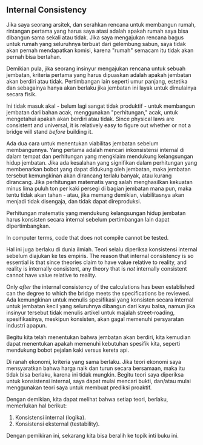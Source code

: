 ## Internal Consistency

Jika saya seorang arsitek, dan serahkan rencana untuk membangun rumah, rintangan pertama yang harus saya atasi adalah apakah rumah saya bisa dibangun sama sekali atau tidak. Jika saya mengajukan rencana bagus untuk rumah yang seluruhnya terbuat dari gelembung sabun, saya tidak akan pernah mendapatkan komisi, karena "rumah" semacam itu tidak akan pernah bisa bertahan.

Demikian pula, jika seorang insinyur mengajukan rencana untuk sebuah jembatan, kriteria pertama yang harus dipuaskan adalah apakah jembatan akan berdiri atau tidak. Pertimbangan lain seperti umur panjang, estetika dan sebagainya hanya akan berlaku jika jembatan ini layak untuk dimulainya secara fisik.

Ini tidak masuk akal - belum lagi sangat tidak produktif - untuk membangun jembatan dari bahan acak, menggunakan "perhitungan," acak, untuk mengetahui apakah akan berdiri atau tidak. Since physical laws are consistent and universal, it is relatively easy to figure out whether or not a bridge will stand *before* building it.

Ada dua cara untuk menentukan viabilitas jembatan sebelum membangunnya. Yang pertama adalah mencari inkonsistensi internal di dalam tempat dan perhitungan yang mengklaim mendukung kelangsungan hidup jembatan. Jika ada kesalahan yang signifikan dalam perhitungan yang membenarkan bobot yang dapat didukung oleh jembatan, maka jembatan tersebut kemungkinan akan dirancang terlalu banyak, atau kurang dirancang. Jika perhitungan matematis yang salah menghasilkan kekuatan minus lima puluh ton per kaki persegi di bagian jembatan mana pun, maka tentu tidak akan tahan - atau, jika memang demikian, viabilitasnya akan menjadi tidak disengaja, dan tidak dapat direproduksi.

Perhitungan matematis yang mendukung kelangsungan hidup jembatan harus konsisten secara internal sebelum pertimbangan lain dapat dipertimbangkan.

In computer terms, code that does not compile cannot be tested.

Hal ini juga berlaku di dunia ilmiah. Teori selalu diperiksa konsistensi internal sebelum diajukan ke tes empiris. The reason that internal consistency is so essential is that since theories claim to have value relative to reality, and reality is internally consistent, any theory that is *not* internally consistent cannot have value relative to reality.

Only *after* the internal consistency of the calculations has been established can the degree to which the bridge meets the specifications be reviewed. Ada kemungkinan untuk menulis spesifikasi yang konsisten secara internal untuk jembatan kecil yang seluruhnya dibangun dari kayu balsa, namun jika insinyur tersebut tidak menulis artikel untuk majalah street-roading, spesifikasinya, meskipun konsisten, akan gagal memenuhi persyaratan industri apapun.

Begitu kita telah menentukan bahwa jembatan akan berdiri, kita kemudian dapat menentukan apakah memenuhi kebutuhan spesifik kita, seperti mendukung bobot pejalan kaki versus kereta api.

Di ranah ekonomi, kriteria yang sama berlaku. Jika teori ekonomi saya mensyaratkan bahwa harga naik dan turun secara bersamaan, maka itu tidak bisa berlaku, karena ini tidak mungkin. Begitu teori saya diperiksa untuk konsistensi internal, saya dapat mulai mencari bukti, dan/atau mulai menggunakan teori saya untuk membuat prediksi proaktif.

Dengan demikian, kita dapat melihat bahwa setiap teori, berlaku, memerlukan hal berikut:

1. Konsistensi internal (logika).
2. Konsistensi eksternal (testability).

Dengan pemikiran ini, sekarang kita bisa beralih ke topik inti buku ini.